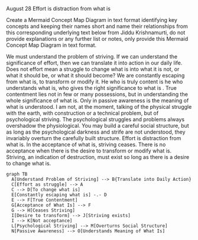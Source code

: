 August 28
Effort is distraction from what is

Create a Mermaid Concept Map Diagram in text format identifying key concepts and keeping their names short  and name their relationships from this corresponding underlying text below from Jiddu Krishnamurti,  do not provide explanations or any further list or notes, only provide this Mermaid Concept Map Diagram in text format.

We must understand the problem of striving. If we can understand the significance of effort, then we can translate it into action in our daily life. Does not effort mean a struggle to change what is into what it is not, or what it should be, or what it should become? We are constantly escaping from what is, to transform or modify it. He who is truly content is he who understands what is, who gives the right significance to what is . True contentment lies not in few or many possessions, but in understanding the whole significance of what is. Only in passive awareness is the meaning of what is understood. I am not, at the moment, talking of the physical struggle with the earth, with construction or a technical problem, but of psychological striving. The psychological struggles and problems always overshadow the physiological. You may build a careful social structure, but as long as the psychological darkness and strife are not understood, they invariably overturn the carefully built structure.
Effort is distraction from what is. In the acceptance of what is, striving ceases. There is no acceptance when there is the desire to transform or modify what is. Striving, an indication of destruction, must exist so long as there is a desire to change what is.

```mermaid
graph TB
  A[Understand Problem of Striving] --> B{Translate into Daily Action}
  C[Effort as struggle] --> A
  C --> D[To change what is]
  E[Constantly escaping what is] -.- D
  E --> F[True Contentment]
  G[Acceptance of What Is] --> F
  G --> H[Ceases Striving]
  I[Desire to transform] --> J[Striving exists]
  I --> K[Not acceptance]
  L[Psychological Striving] --> M[Overturns Social Structure]
  N[Passive Awareness] --> O[Understands Meaning of What Is]
```